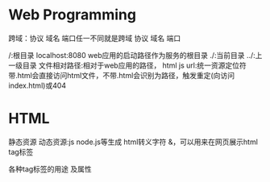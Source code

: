 # Web Programming
跨域：协议 域名 端口任一不同就是跨域
协议
域名
端口

/:根目录 localhost:8080 web应用的启动路径作为服务的根目录
./:当前目录
../:上一级目录
文件相对路径:相对于web应用的路径，
html  js
url:统一资源定位符 带.html会直接访问html文件，不带.html会识别为路径，触发重定(向访问index.html)或404
# HTML
静态资源
动态资源:js node.js等生成
html转义字符 &，可以用来在网页展示html tag标签

各种tag标签的用途 及属性

<script/>定义脚本 src:引入外部js文件 
type:定义脚本类型
传统类型:text/javascript
ES6支持module，<script type="module" src="./orbitcontroller.js">
特点:
1. 模块作用域 封装性
2. 支持import export

# Javascript
对象 函数 类 方法
# CSS
# Three.js
# WebGL